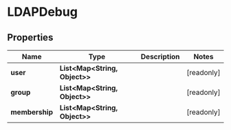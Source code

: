 

# LDAPDebug


## Properties

| Name | Type | Description | Notes |
|------------ | ------------- | ------------- | -------------|
|**user** | **List&lt;Map&lt;String, Object&gt;&gt;** |  |  [readonly] |
|**group** | **List&lt;Map&lt;String, Object&gt;&gt;** |  |  [readonly] |
|**membership** | **List&lt;Map&lt;String, Object&gt;&gt;** |  |  [readonly] |



